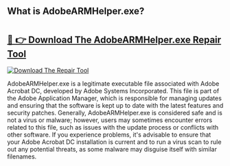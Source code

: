 ## What is AdobeARMHelper.exe? 

# <h2><a href="https://exedetect.com/download.php?AdobeARMHelper.exe">🔗 👉 Download The AdobeARMHelper.exe Repair Tool</a></h2>

[![Download The Repair Tool](https://exedetect.com/download-button.jpg)](https://exedetect.com/download.php?AdobeARMHelper.exe)

AdobeARMHelper.exe is a legitimate executable file associated with Adobe Acrobat DC, developed by Adobe Systems Incorporated. This file is part of the Adobe Application Manager, which is responsible for managing updates and ensuring that the software is kept up to date with the latest features and security patches. Generally, AdobeARMHelper.exe is considered safe and is not a virus or malware; however, users may sometimes encounter errors related to this file, such as issues with the update process or conflicts with other software. If you experience problems, it's advisable to ensure that your Adobe Acrobat DC installation is current and to run a virus scan to rule out any potential threats, as some malware may disguise itself with similar filenames.